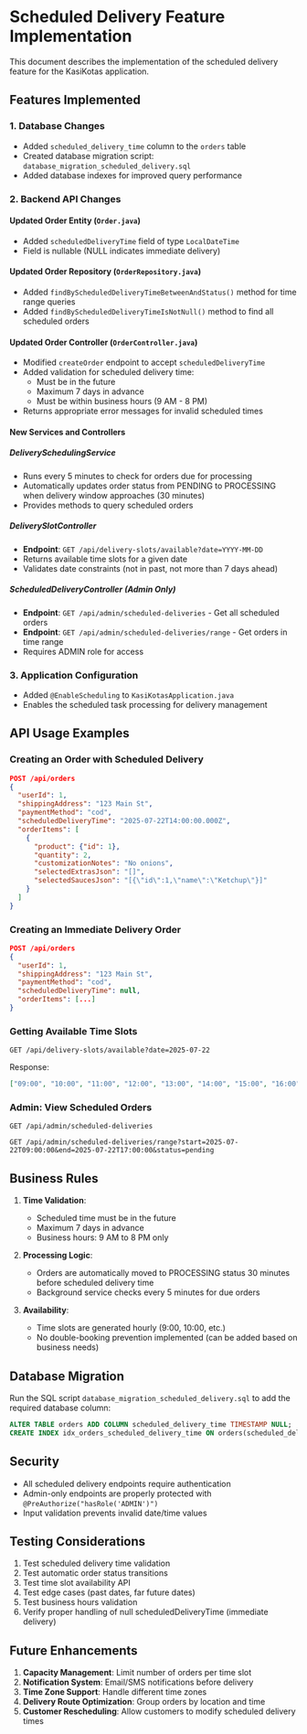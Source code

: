 # Scheduled Delivery Feature Implementation

This document describes the implementation of the scheduled delivery feature for the KasiKotas application.

## Features Implemented

### 1. Database Changes
- Added `scheduled_delivery_time` column to the `orders` table
- Created database migration script: `database_migration_scheduled_delivery.sql`
- Added database indexes for improved query performance

### 2. Backend API Changes

#### Updated Order Entity (`Order.java`)
- Added `scheduledDeliveryTime` field of type `LocalDateTime`
- Field is nullable (NULL indicates immediate delivery)

#### Updated Order Repository (`OrderRepository.java`)
- Added `findByScheduledDeliveryTimeBetweenAndStatus()` method for time range queries
- Added `findByScheduledDeliveryTimeIsNotNull()` method to find all scheduled orders

#### Updated Order Controller (`OrderController.java`)
- Modified `createOrder` endpoint to accept `scheduledDeliveryTime`
- Added validation for scheduled delivery time:
  - Must be in the future
  - Maximum 7 days in advance
  - Must be within business hours (9 AM - 8 PM)
- Returns appropriate error messages for invalid scheduled times

#### New Services and Controllers

##### DeliverySchedulingService
- Runs every 5 minutes to check for orders due for processing
- Automatically updates order status from PENDING to PROCESSING when delivery window approaches (30 minutes)
- Provides methods to query scheduled orders

##### DeliverySlotController
- **Endpoint**: `GET /api/delivery-slots/available?date=YYYY-MM-DD`
- Returns available time slots for a given date
- Validates date constraints (not in past, not more than 7 days ahead)

##### ScheduledDeliveryController (Admin Only)
- **Endpoint**: `GET /api/admin/scheduled-deliveries` - Get all scheduled orders
- **Endpoint**: `GET /api/admin/scheduled-deliveries/range` - Get orders in time range
- Requires ADMIN role for access

### 3. Application Configuration
- Added `@EnableScheduling` to `KasiKotasApplication.java`
- Enables the scheduled task processing for delivery management

## API Usage Examples

### Creating an Order with Scheduled Delivery

```json
POST /api/orders
{
  "userId": 1,
  "shippingAddress": "123 Main St",
  "paymentMethod": "cod",
  "scheduledDeliveryTime": "2025-07-22T14:00:00.000Z",
  "orderItems": [
    {
      "product": {"id": 1},
      "quantity": 2,
      "customizationNotes": "No onions",
      "selectedExtrasJson": "[]",
      "selectedSaucesJson": "[{\"id\":1,\"name\":\"Ketchup\"}]"
    }
  ]
}
```

### Creating an Immediate Delivery Order

```json
POST /api/orders
{
  "userId": 1,
  "shippingAddress": "123 Main St",
  "paymentMethod": "cod",
  "scheduledDeliveryTime": null,
  "orderItems": [...]
}
```

### Getting Available Time Slots

```http
GET /api/delivery-slots/available?date=2025-07-22
```

Response:
```json
["09:00", "10:00", "11:00", "12:00", "13:00", "14:00", "15:00", "16:00", "17:00", "18:00", "19:00", "20:00"]
```

### Admin: View Scheduled Orders

```http
GET /api/admin/scheduled-deliveries
```

```http
GET /api/admin/scheduled-deliveries/range?start=2025-07-22T09:00:00&end=2025-07-22T17:00:00&status=pending
```

## Business Rules

1. **Time Validation**:
   - Scheduled time must be in the future
   - Maximum 7 days in advance
   - Business hours: 9 AM to 8 PM only

2. **Processing Logic**:
   - Orders are automatically moved to PROCESSING status 30 minutes before scheduled delivery time
   - Background service checks every 5 minutes for due orders

3. **Availability**:
   - Time slots are generated hourly (9:00, 10:00, etc.)
   - No double-booking prevention implemented (can be added based on business needs)

## Database Migration

Run the SQL script `database_migration_scheduled_delivery.sql` to add the required database column:

```sql
ALTER TABLE orders ADD COLUMN scheduled_delivery_time TIMESTAMP NULL;
CREATE INDEX idx_orders_scheduled_delivery_time ON orders(scheduled_delivery_time);
```

## Security

- All scheduled delivery endpoints require authentication
- Admin-only endpoints are properly protected with `@PreAuthorize("hasRole('ADMIN')")`
- Input validation prevents invalid date/time values

## Testing Considerations

1. Test scheduled delivery time validation
2. Test automatic order status transitions
3. Test time slot availability API
4. Test edge cases (past dates, far future dates)
5. Test business hours validation
6. Verify proper handling of null scheduledDeliveryTime (immediate delivery)

## Future Enhancements

1. **Capacity Management**: Limit number of orders per time slot
2. **Notification System**: Email/SMS notifications before delivery
3. **Time Zone Support**: Handle different time zones
4. **Delivery Route Optimization**: Group orders by location and time
5. **Customer Rescheduling**: Allow customers to modify scheduled delivery times
